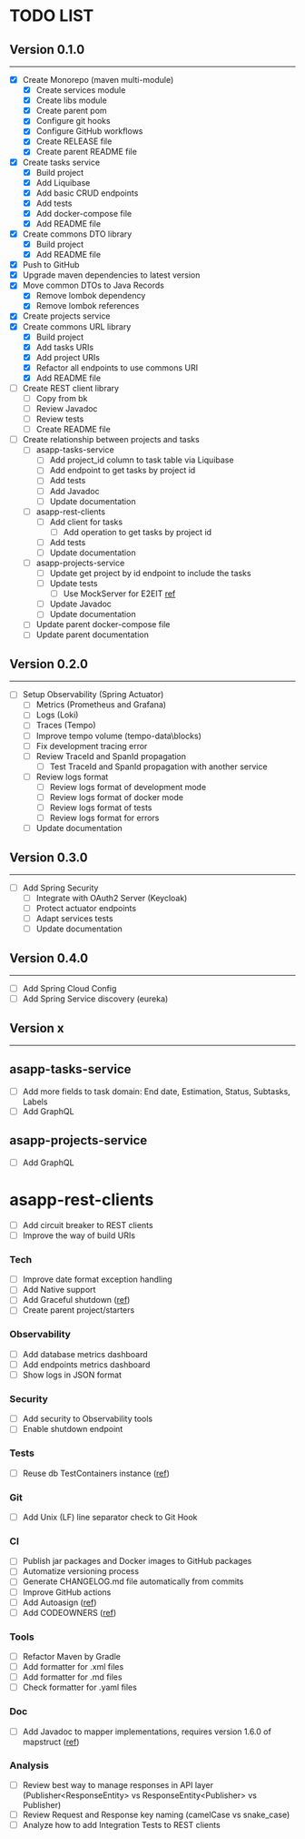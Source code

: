# TODO LIST

## Version 0.1.0

***

* [X] Create Monorepo (maven multi-module)
    * [X] Create services module
    * [X] Create libs module
    * [X] Create parent pom
    * [X] Configure git hooks
    * [X] Configure GitHub workflows
    * [X] Create RELEASE file
    * [X] Create parent README file
* [X] Create tasks service
    * [X] Build project
    * [X] Add Liquibase
    * [X] Add basic CRUD endpoints
    * [X] Add tests
    * [X] Add docker-compose file
    * [X] Add README file
* [X] Create commons DTO library
    * [X] Build project
    * [X] Add README file
* [X] Push to GitHub
* [X] Upgrade maven dependencies to latest version
* [X] Move common DTOs to Java Records
    * [X] Remove lombok dependency
    * [X] Remove lombok references
* [X] Create projects service
* [X] Create commons URL library
    * [X] Build project
    * [X] Add tasks URIs
    * [X] Add project URIs
    * [X] Refactor all endpoints to use commons URI
    * [X] Add README file
* [ ] Create REST client library
    * [ ] Copy from bk
    * [ ] Review Javadoc
    * [ ] Review tests
    * [ ] Create README file
* [ ] Create relationship between projects and tasks
    * [ ] asapp-tasks-service
        * [ ] Add project_id column to task table via Liquibase
        * [ ] Add endpoint to get tasks by project id
        * [ ] Add tests
        * [ ] Add Javadoc
        * [ ] Update documentation
    * [ ] asapp-rest-clients
        * [ ] Add client for tasks
            * [ ] Add operation to get tasks by project id
        * [ ] Add tests
        * [ ] Update documentation
    * [ ] asapp-projects-service
        * [ ] Update get project by id endpoint to include the tasks
        * [ ] Update tests
            * [ ] Use MockServer for E2EIT [ref](https://testcontainers.com/guides/testing-rest-api-integrations-using-mockserver/)
        * [ ] Update Javadoc
        * [ ] Update documentation
    * [ ] Update parent docker-compose file
    * [ ] Update parent documentation

## Version 0.2.0

***

* [ ] Setup Observability (Spring Actuator)
    * [ ] Metrics (Prometheus and Grafana)
    * [ ] Logs (Loki)
    * [ ] Traces (Tempo)
    * [ ] Improve tempo volume (tempo-data\blocks)
    * [ ] Fix development tracing error
    * [ ] Review TraceId and SpanId propagation
        * [ ] Test TraceId and SpanId propagation with another service
    * [ ] Review logs format
        * [ ] Review logs format of development mode
        * [ ] Review logs format of docker mode
        * [ ] Review logs format of tests
        * [ ] Review logs format for errors
    * [ ] Update documentation

## Version 0.3.0

***

* [ ] Add Spring Security
    * [ ] Integrate with OAuth2 Server (Keycloak)
    * [ ] Protect actuator endpoints
    * [ ] Adapt services tests
    * [ ] Update documentation

## Version 0.4.0

***

* [ ] Add Spring Cloud Config
* [ ] Add Spring Service discovery (eureka)

## Version x

***

## asapp-tasks-service

* [ ] Add more fields to task domain: End date, Estimation, Status, Subtasks, Labels
* [ ] Add GraphQL

## asapp-projects-service

* [ ] Add GraphQL

# asapp-rest-clients

* [ ] Add circuit breaker to REST clients
* [ ] Improve the way of build URIs

### Tech

* [ ] Improve date format exception handling
* [ ] Add Native support
* [ ] Add Graceful
  shutdown ([ref](https://docs.spring.io/spring-boot/docs/2.3.0.RELEASE/reference/html/spring-boot-features.html#boot-features-graceful-shutdown))
* [ ] Create parent project/starters

### Observability

* [ ] Add database metrics dashboard
* [ ] Add endpoints metrics dashboard
* [ ] Show logs in JSON format

### Security

* [ ] Add security to Observability tools
* [ ] Enable shutdown endpoint

### Tests

* [ ] Reuse db TestContainers instance ([ref](https://spring.io/blog/2023/06/23/improved-testcontainers-support-in-spring-boot-3-1))

### Git

* [ ] Add Unix (LF) line separator check to Git Hook

### CI

* [ ] Publish jar packages and Docker images to GitHub packages
* [ ] Automatize versioning process
* [ ] Generate CHANGELOG.md file automatically from commits
* [ ] Improve GitHub actions
* [ ] Add Autoasign ([ref](https://github.com/apps/auto-assign))
* [ ] Add
  CODEOWNERS ([ref](https://docs.github.com/es/repositories/managing-your-repositorys-settings-and-features/customizing-your-repository/about-code-owners))

### Tools

* [ ] Refactor Maven by Gradle
* [ ] Add formatter for .xml files
* [ ] Add formatter for .md files
* [ ] Check formatter for .yaml files

### Doc

* [ ] Add Javadoc to mapper implementations, requires version 1.6.0 of mapstruct ([ref](https://github.com/mapstruct/mapstruct/pull/3219))

### Analysis

* [ ] Review best way to manage responses in API layer (Publisher<ResponseEntity<DTO>> vs ResponseEntity<Publisher<DTO>> vs Publisher<DTO>)
* [ ] Review Request and Response key naming (camelCase vs snake_case)
* [ ] Analyze how to add Integration Tests to REST clients
